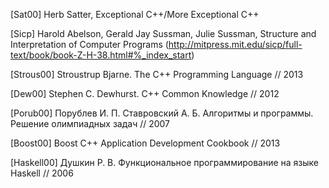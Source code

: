 [Sat00]  Herb Satter, Exceptional C++/More Exceptional C++

[Sicp] Harold Abelson, Gerald Jay Sussman, Julie Sussman, Structure and Interpretation of Computer Programs (http://mitpress.mit.edu/sicp/full-text/book/book-Z-H-38.html#%_index_start)

[Strous00] Stroustrup Bjarne. The C++ Programming Language // 2013

[Dew00] Stephen C. Dewhurst. C++ Common Knowledge // 2012

[Porub00] Порублев И. П. Ставровский А. Б. Алгоритмы и программы. Решение олимпиадных задач // 2007

[Boost00] Boost C++ Application Development Cookbook // 2013

[Haskell00] Душкин Р. В. Функциональное программирование на языке Haskell // 2006